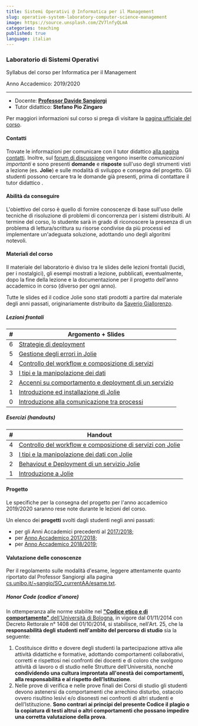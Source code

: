 ```yaml
---
title: Sistemi Operativi @ Informatica per il Management
slug: operative-system-laboratory-computer-science-management
image: https://source.unsplash.com/ZV7lnfyQLmA
categories: teaching
published: true
language: italian
---
```


### Laboratorio di Sistemi Operativi 
<p class="text-muted h4">Syllabus del corso per Informatica per il Management</p>
<p class="text-success h5">Anno Accademico: 2019/2020</p>

---

- Docente: [**Professor Davide Sangiorgi**](http://cs.unibo.it/~sangio)
- Tutor didattico: **Stefano Pio Zingaro**

Per maggiori informazioni sul corso si prega di visitare la [pagina ufficiale del corso](https://www.unibo.it/it/didattica/insegnamenti/insegnamento/2019/320661).

#### Contatti

Trovate le informazioni per comunicare con il tutor didattico [alla pagina contatti](https://szingaro.github.io/contact.html).
Inoltre, sul [forum di discussione](https://groups.google.com/forum/#!forum/infoman-so) vengono inserite _comunicazioni importanti_ e sono presenti **domande** e **risposte** sull'uso degli strumenti visti a lezione (es. **Jolie**) e sulle modalità di sviluppo e consegna del progetto.
Gli studenti possono cercare tra le domande già presenti, prima di contattare il tutor didattico <i class="fa fa-smile-o"></i>.

#### Abilità da conseguire

L'obiettivo del corso è quello di fornire conoscenze di base sull'uso delle tecniche di risoluzione di problemi di concorrenza per i sistemi distribuiti. 
Al termine del corso, lo studente sarà in grado di riconoscere la presenza di un problema di lettura/scrittura su risorse condivise da più processi ed implementare un'adeguata soluzione, adottando uno degli algoritmi notevoli.

#### Materiali del corso

Il materiale del laboratorio è diviso tra le slides delle lezioni frontali (lucidi, per i nostalgici), gli esempi mostrati a lezione, pubblicati, eventualmente, dopo la fine della lezione e la documentazione per il progetto dell'anno accademico in corso (diverso per ogni anno).

Tutte le slides ed il codice Jolie sono stati prodotti a partire dal materiale degli anni passati, originariamente distribuito da [Saverio Giallorenzo](https://saveriogiallorenzo.com/).

##### Lezioni frontali

| #   | Argomento + Slides                                                                                                                             |
| --- | ---------------------------------------------------------------------------------------------------------------------------------------------- |
| 6   | [Strategie di deployment](https://www.dropbox.com/s/0b6jxi1i61n19gg/006_Advanced%20Deployment-ArchitecturalComposition.pdf)                    |
| 5   | [Gestione degli errori in Jolie](https://www.dropbox.com/s/3n0a9kvmnhalsla/005_Advanced%20Behaviour-FaultsAndDynamicBinding.pdf)               |
| 4   | [Controllo del workflow e composizione di servizi](https://www.dropbox.com/s/jj7kbpmtnan0qox/004_Basic%20Behaviour-CompositionAndWorkflow.pdf) |
| 3   | [I tipi e la manipolazione dei dati](https://www.dropbox.com/s/xu2wfp49um5zfq3/003_Basic%20Behaviour-TypesAndDataManipulation.pdf)             |
| 2   | [Accenni su comportamento e deployment di un servizio](https://www.dropbox.com/s/udnf9miad8i6wsd/002_BasicsFirstServiceAndBasicDeployment.pdf) |
| 1   | [Introduzione ed installazione di Jolie](https://www.dropbox.com/s/b7rnqvwm08woxhn/001_Introduction.pdf)                                       |
| 0   | [Introduzione alla comunicazione tra processi](https://www.dropbox.com/s/quqv8kq2unwh0oc/000_Interprocess_Communication.pdf)                   |

##### Esercizi (handouts)

| #   | Handout                                                                                                                  |
| --- | ------------------------------------------------------------------------------------------------------------------------ |
| 4   | [Controllo del workflow e composizione di servizi con Jolie](https://www.dropbox.com/s/pr5gzmkwzoh4365/004_examples.zip) |
| 3   | [I tipi e la manipolazione dei dati con Jolie](https://www.dropbox.com/s/gg81h6xj3ugo649/003_examples.zip)               |
| 2   | [Behaviout e Deployment di un servizio Jolie](https://www.dropbox.com/s/xfpyr6vbu3qhxix/002_examples.zip)                |
| 1   | [Introduzione a Jolie](https://www.dropbox.com/s/6dftbch2gr3gv2v/001_examples.zip)                                       |

#### Progetto

Le specifiche per la consegna del progetto per l'anno accademico 2019/2020 saranno rese note durante le lezioni del corso.
<!-- Il progetto dell'anno accademico 2019/20 è distribuito su GitHub a [questo link](https://github.com/szingaro/jolella).

Le date importanti sono:

- Creazione dei gruppi - _20 Maggio 2019_
- Prima sessione consegna del progetto - _1 Luglio 2019_
- Seconda sesssione consegna del progetto - _30 Settembre 2019_ 

| #   | Documentazione                                                                              |
| --- | ------------------------------------------------------------------------------------------- |
| 1   | [Documentazione di progetto](https://github.com/szingaro/jolella/blob/master/docs/main.pdf) | -->

Un elenco dei **progetti** svolti dagli studenti negli anni passati:

- per gli Anni Accademici precedenti al [2017/2018](https://saveriogiallorenzo.com/teaching/);
- per [Anno Accademico 2017/2018](https://github.com/szingaro/jollar);
- per [Anno Accademico 2018/2019](https://github.com/szingaro/jolella);

#### Valutazione delle conoscenze

Per il regolamento sulle modalità d'esame, leggere attentamente quanto riportato dal Professor Sangiorgi alla pagina [cs.unibo.it/~sangio/SO_currentAA/esame.txt](http://www.cs.unibo.it/~sangio/SO_currentAA/esame.txt).

##### Honor Code (codice d'onore)

In ottemperanza alle norme stabilite nel [__"Codice etico e di comportamento"__ dell'Università di Bologna](http://www.normateneo.unibo.it/codice_etico.html), in vigore dal 01/11/2014 con Decreto Rettorale n° 1408 del 01/10/2014, si stabilisce, nell'Art. 25, che la **responsabilità degli studenti nell'ambito del percorso di studio** sia la seguente:

1. Costituisce diritto e dovere degli studenti la partecipazione attiva alle attività didattiche e formative, adottando comportamenti collaborativi, corretti e rispettosi nei confronti dei docenti e di coloro che svolgono attività di lavoro o di studio nelle Strutture dell’Università, nonché **condividendo una cultura improntata all'onestà dei comportamenti, alla responsabilità e al rispetto dell’Istituzione**.
2. Nelle prove di verifica e nelle prove finali dei Corsi di studio gli studenti devono astenersi da comportamenti che arrechino disturbo, ostacolo ovvero risultino lesivi e/o disonesti nei confronti di altri studenti e dell’Istituzione. **Sono contrari ai principi del presente Codice il plagio o la copiatura di testi altrui o altri comportamenti che possano impedire una corretta valutazione della prova**.